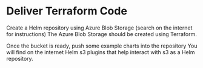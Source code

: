 # Deliver Terraform Code

Create a Helm repository using Azure Blob Storage (search on the internet for instructions) The Azure Blob Storage should be created using Terraform.

Once the bucket is ready, push some example charts into the repository You will find on the internet Helm s3 plugins that help interact with s3 as a Helm repository.
